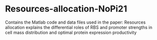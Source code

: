 # Resources-allocation-NoPi21
Contains the Matlab code and data files used in the paper: Resources allocation explains the differential roles of RBS and promoter strengths in cell mass distribution and optimal protein expression productivity

